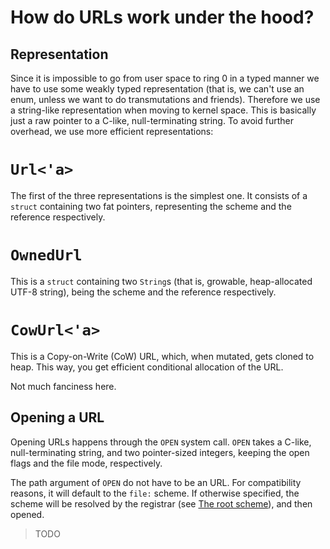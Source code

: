 How do URLs work under the hood?
================================

Representation
--------------

Since it is impossible to go from user space to ring 0 in a typed manner we have to use some weakly typed representation (that is, we can't use an enum, unless we want to do transmutations and friends). Therefore we use a string-like representation when moving to kernel space. This is basically just a raw pointer to a C-like, null-terminating string. To avoid further overhead, we use more efficient representations:

# `Url<'a>`

The first of the three representations is the simplest one. It consists of a `struct` containing two fat pointers, representing the scheme and the reference respectively.

# `OwnedUrl`

This is a `struct` containing two `String`s (that is, growable, heap-allocated UTF-8 string), being the scheme and the reference respectively.

# `CowUrl<'a>`

This is a Copy-on-Write (CoW) URL, which, when mutated, gets cloned to heap. This way, you get efficient conditional allocation of the URL.

Not much fanciness here.

Opening a URL
-------------

Opening URLs happens through the `OPEN` system call. `OPEN` takes a C-like, null-terminating string, and two pointer-sized integers, keeping the open flags and the file mode, respectively.

The path argument of `OPEN` do not have to be an URL. For compatibility reasons, it will default to the `file:` scheme. If otherwise specified, the scheme will be resolved by the registrar (see [The root scheme]), and then opened.

> TODO

[The root scheme]: design/scheme/the_root_scheme.html
